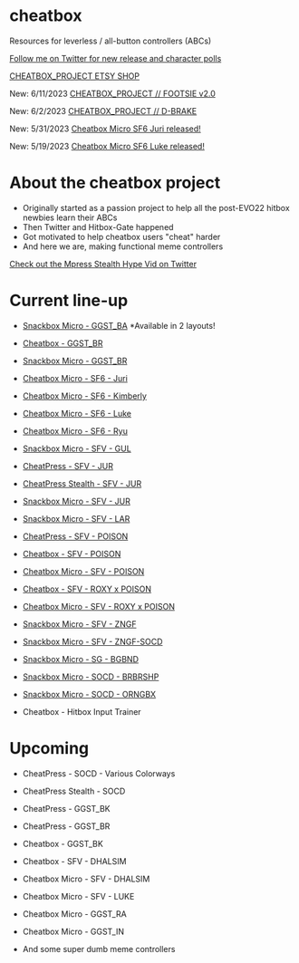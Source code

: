 # cheatbox
Resources for leverless / all-button controllers (ABCs)

[Follow me on Twitter for new release and character polls](https://twitter.com/noe_perez_)

[CHEATBOX_PROJECT ETSY SHOP](https://cheatboxproject.etsy.com)

New: 6/11/2023 [CHEATBOX_PROJECT // FOOTSIE v2.0](https://twitter.com/noe_perez_/status/1667916644956397570)

New: 6/2/2023 [CHEATBOX_PROJECT // D-BRAKE](https://twitter.com/noe_perez_/status/1664718600328957953)

New: 5/31/2023 [Cheatbox Micro SF6 Juri released!](https://twitter.com/noe_perez_/status/1663921536099598338)
 
New: 5/19/2023 [Cheatbox Micro SF6 Luke released!](https://twitter.com/noe_perez_/status/1659446216063692807)

# About the cheatbox project
- Originally started as a passion project to help all the post-EVO22 hitbox newbies learn their ABCs
- Then Twitter and Hitbox-Gate happened
- Got motivated to help cheatbox users "cheat" harder
- And here we are, making functional meme controllers

[Check out the Mpress Stealth Hype Vid on Twitter](https://twitter.com/noe_perez_/status/1565812427530420225)

# Current line-up
- [Snackbox Micro - GGST_BA](https://twitter.com/noe_perez_/status/1645816619053064195) *Available in 2 layouts!
- [Cheatbox - GGST_BR](https://twitter.com/noe_perez_/status/1638570048884178950)
- [Snackbox Micro - GGST_BR](https://twitter.com/noe_perez_/status/1634728157243637766)

- [Cheatbox Micro - SF6 - Juri](https://twitter.com/noe_perez_/status/1663921536099598338)
- [Cheatbox Micro - SF6 - Kimberly](https://twitter.com/noe_perez_/status/1649158748055785477)
- [Cheatbox Micro - SF6 - Luke](https://twitter.com/noe_perez_/status/1659446216063692807)
- [Cheatbox Micro - SF6 - Ryu](https://twitter.com/noe_perez_/status/1649206253598408705)

- [Snackbox Micro - SFV - GUL](https://twitter.com/noe_perez_/status/1619028822489460736)
- [CheatPress - SFV - JUR](https://twitter.com/noe_perez_/status/1584354839945183232)
- [CheatPress Stealth - SFV - JUR](https://twitter.com/noe_perez_/status/1570083703308574725)
- [Snackbox Micro - SFV - JUR](https://twitter.com/noe_perez_/status/1584354839945183232)
- [Snackbox Micro - SFV - LAR](https://twitter.com/noe_perez_/status/1576731258339864576)
- [CheatPress - SFV - POISON](https://twitter.com/noe_perez_/status/1583488518348677120)
- [Cheatbox - SFV - POISON](https://twitter.com/noe_perez_/status/1583616455249399808)
- [Cheatbox Micro - SFV - POISON](https://twitter.com/noe_perez_/status/1584944122330337283)
- [Cheatbox - SFV - ROXY x POISON](https://twitter.com/noe_perez_/status/1587867720065900549)
- [Cheatbox Micro - SFV - ROXY x POISON](https://twitter.com/noe_perez_/status/1591116780088725504)
- [Snackbox Micro - SFV - ZNGF](https://twitter.com/noe_perez_/status/1573340315867570176)
- [Snackbox Micro - SFV - ZNGF-SOCD](https://twitter.com/noe_perez_/status/1573340315867570176)

- [Snackbox Micro - SG - BGBND](https://twitter.com/noe_perez_/status/1614702423410626562)

- [Snackbox Micro - SOCD - BRBRSHP](https://twitter.com/noe_perez_/status/1570630760545292289)
- [Snackbox Micro - SOCD - ORNGBX](https://twitter.com/noe_perez_/status/1579558010036555776)
- Cheatbox - Hitbox Input Trainer

# Upcoming
- CheatPress - SOCD - Various Colorways
- CheatPress Stealth - SOCD
- CheatPress - GGST_BK
- CheatPress - GGST_BR

- Cheatbox - GGST_BK
- Cheatbox - SFV - DHALSIM
- Cheatbox Micro - SFV - DHALSIM
- Cheatbox Micro - SFV - LUKE

- Cheatbox Micro - GGST_RA
- Cheatbox Micro - GGST_IN
- And some super dumb meme controllers

